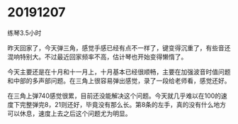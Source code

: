 # 20191207

练琴3.5小时

昨天回家了，今天弹三角，感觉手感已经有点不一样了，键变得沉重了，有些音还混响特别大。不过最近回家频率不高，估计琴也开始变得懒惰了。

今天主要还是在十月和十一月上，十月基本已经很顺畅，主要在加强波音时值问题和中部的多声部问题。在三角上很容易弹出感觉，录了一段给老师看，感觉还好。

在三角上弹740感觉很累，目前还没能解决这个问题。今天就几乎难以在100的速度下完整弹完8，21则还好，毕竟没有那么长。第8条的左手，真的没有什么地方可以休息，速度上去之后这个问题尤为明显。
